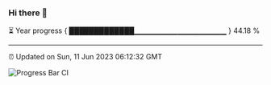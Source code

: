 ### Hi there 👋

⏳ Year progress { █████████████▁▁▁▁▁▁▁▁▁▁▁▁▁▁▁▁▁ } 44.18 %

---

⏰ Updated on Sun, 11 Jun 2023 06:12:32 GMT

![Progress Bar CI](https://github.com/liununu/liununu/workflows/Progress%20Bar%20CI/badge.svg)
